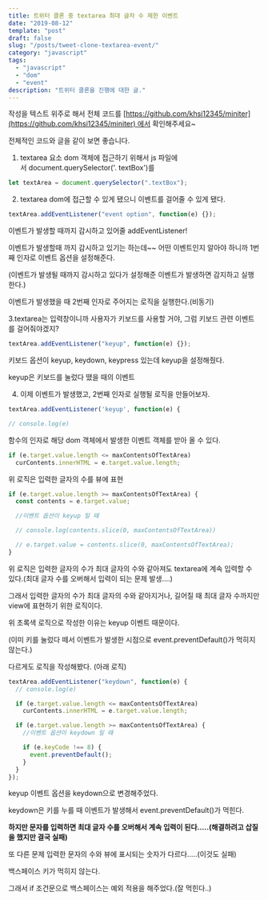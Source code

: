 ```yaml
---
title: 트위터 클론 중 textarea 최대 글자 수 제한 이벤트
date: "2019-08-12"
template: "post"
draft: false
slug: "/posts/tweet-clone-textarea-event/"
category: "javascript"
tags:
  - "javascript"
  - "dom"
  - "event"
description: "트위터 클론을 진행에 대한 글."
---
```


작성을 텍스트 위주로 해서 전체 코드를 [https://github.com/khsi12345/miniter](https://github.com/khsi12345/miniter) 에서 확인해주세요~

전체적인 코드와 글을 같이 보면 좋습니다.

1. textarea 요소 dom 객체에 접근하기 위해서 js 파일에서 document.querySelector('. textBox')를

```js
let textArea = document.querySelector(".textBox");
```

2. textarea dom에 접근할 수 있게 됐으니 이벤트를 걸어줄 수 있게 됐다.

```js
textArea.addEventListener("event option", function(e) {});
```

이벤트가 발생할 때까지 감시하고 있어줄 addEventListener!

이벤트가 발생할때 까지 감시하고 있기는 하는데~~ 어떤 이벤트인지 알아야 하니까 1번째 인자로 이벤트 옵션을 설정해준다.

(이벤트가 발생될 때까지 감시하고 있다가 설정해준 이벤트가 발생하면 감지하고 실행한다.)

이벤트가 발생했을 때 2번째 인자로 주어지는 로직을 실행한다.(비동기)

3.textarea는 입력창이니까 사용자가 키보드를 사용할 거야, 그럼 키보드 관련 이벤트를 걸어줘야겠지?

```js
textArea.addEventListener("keyup", function(e) {});
```

키보드 옵션이 keyup, keydown, keypress 있는데 keyup을 설정해줬다.

keyup은 키보드를 눌렀다 땠을 때의 이벤트

4. 이제 이벤트가 발생했고, 2번째 인자로 실행될 로직을 만들어보자.

```js
textArea.addEventListener('keyup', function(e) {

// console.log(e)
```

함수의 인자로 해당 dom 객체에서 발생한 이벤트 객체를 받아 올 수 있다.

```js
if (e.target.value.length <= maxContentsOfTextArea)
  curContents.innerHTML = e.target.value.length;
```

위 로직은 입력한 글자의 수를 뷰에 표현

```js
if (e.target.value.length >= maxContentsOfTextArea) {
  const contents = e.target.value;

  //이벤트 옵션이 keyup 일 때

  // console.log(contents.slice(0, maxContentsOfTextArea))

  // e.target.value = contents.slice(0, maxContentsOfTextArea);
}
```

위 로직은 입력한 글자의 수가 최대 글자의 수와 같아져도 textarea에 계속 입력할 수 있다.(최대 글자 수를 오버해서 입력이 되는 문제 발생....)

그래서 입력한 글자의 수가 최대 글자의 수와 같아지거나, 길어질 때 최대 글자 수까지만 view에 표현하기 위한 로직이다.

위 초록색 로직으로 작성한 이유는 keyup 이벤트 때문이다.

(이미 키를 눌렀다 떼서 이벤트가 발생한 시점으로 event.preventDefault()가 먹히지 않는다.)

다르게도 로직을 작성해봤다. (아래 로직)

```js
textArea.addEventListener("keydown", function(e) {
  // console.log(e)

  if (e.target.value.length <= maxContentsOfTextArea)
    curContents.innerHTML = e.target.value.length;

  if (e.target.value.length >= maxContentsOfTextArea) {
    //이벤트 옵션이 keydown 일 때

    if (e.keyCode !== 8) {
      event.preventDefault();
    }
  }
});
```

keyup 이벤트 옵션을 keydown으로 변경해주었다.

keydown은 키를 누를 때 이벤트가 발생해서 event.preventDefault()가 먹힌다.

**하지만 문자를 입력하면 최대 글자 수를 오버해서 계속 입력이 된다.....(해결하려고 삽질을 했지만 결국 실패)**

또 다른 문제 입력한 문자의 수와 뷰에 표시되는 숫자가 다르다.....(이것도 실패)

백스페이스 키가 먹히지 않는다.

그래서 if 조건문으로 백스페이스는 예외 적용을 해주었다.(잘 먹힌다..)

